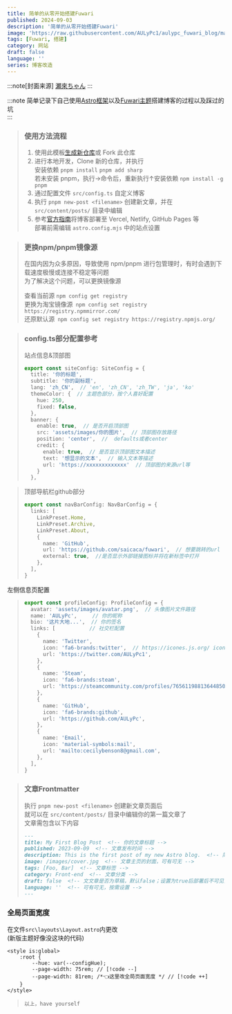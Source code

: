 ```yaml
---
title: 简单的从零开始搭建Fuwari
published: 2024-09-03
description: '简单的从零开始搭建Fuwari'
image: 'https://raw.githubusercontent.com/AULyPc1/aulypc_fuwari_blog/main/picture/mypic/img/20230509_024446.webp'
tags: [Fuwari, 搭建]
category: 网站
draft: false
language: ''
series: 博客改造
---
```

:::note[封面来源]
[瀬來ちゃん](https://x.com/sera_01282739/status/1632719614085054465)
:::

:::note
简单记录下自己使用[Astro框架](https://github.com/withastro/astro)以及[Fuwari主题](https://github.com/saicaca/fuwari)搭建博客的过程以及踩过的坑  
:::

> ### 使用方法流程
> 1. 使用此模板[生成新仓库](https://github.com/new?template_name=fuwari&template_owner=saicaca)或 Fork 此仓库
> 2. 进行本地开发，Clone 新的仓库，并执行  
> 安装依赖 ```pnpm install``` ```pnpm add sharp```  
> 若未安装 pnpm，执行→命令后，重新执行↑安装依赖 ```npm install -g pnpm```  
> 3. 通过配置文件 ```src/config.ts``` 自定义博客
> 4. 执行 ```pnpm new-post <filename>``` 创建新文章，并在 ```src/content/posts/``` 目录中编辑
> 5. 参考[官方指南](https://docs.astro.build/zh-cn/guides/deploy/)将博客部署至 Vercel, Netlify, GitHub Pages 等  
> 部署前需编辑 ```astro.config.mjs``` 中的站点设置  

> ### 更换npm/pnpm镜像源
> 在国内因为众多原因，导致使用 npm/pnpm 进行包管理时，有时会遇到下载速度极慢或连接不稳定等问题  
> 为了解决这个问题，可以更换镜像源  
> 
> 查看当前源 ```npm config get registry```  
> 更换为淘宝镜像源``` npm config set registry https://registry.npmmirror.com/```  
> 还原默认源``` npm config set registry https://registry.npmjs.org/```  

> ### config.ts部分配置参考
>  站点信息&顶部图
> ```ts
> export const siteConfig: SiteConfig = {
>   title: '你的标题',
>   subtitle: '你的副标题',
>   lang: 'zh_CN',  // 'en', 'zh_CN', 'zh_TW', 'ja', 'ko'
>   themeColor: {  // 主题色部分，按个人喜好配置
>     hue: 250,
>     fixed: false,
>   },
>   banner: {
>     enable: true,  // 是否开启顶部图
>     src: 'assets/images/你的图片',  // 顶部图存放路径
>     position: 'center',  //  defaults或者center
>     credit: {
>       enable: true,  // 是否显示顶部图文本描述
>       text: '想显示的文本',  // 输入文本等描述
>       url: 'https://xxxxxxxxxxxxx'  // 顶部图的来源url等
>     }
>   },

> 顶部导航栏github部分
> ```ts
> export const navBarConfig: NavBarConfig = {
>   links: [
>     LinkPreset.Home,
>     LinkPreset.Archive,
>     LinkPreset.About,
>     {
>       name: 'GitHub',
>       url: 'https://github.com/saicaca/fuwari',  // 想要跳转的url
>       external: true,  //是否显示外部链接图标并将在新标签中打开
>     },
>   ],
> }
> ```

左侧信息页配置
> ```ts
> export const profileConfig: ProfileConfig = {
>   avatar: 'assets/images/avatar.png',  // 头像图片文件路径
>   name: 'AULyPc',     // 你的昵称
>   bio: '这片大地...',  // 你的签名
>   links: [           // 社交栏配置
>     {
>       name: 'Twitter',
>       icon: 'fa6-brands:twitter',  // https://icones.js.org/ icon图标网站
>       url: 'https://twitter.com/AULyPc1',
>     },
>     {
>       name: 'Steam',
>       icon: 'fa6-brands:steam',
>       url: 'https://steamcommunity.com/profiles/76561198813644850/',
>     },
>     {
>       name: 'GitHub',
>       icon: 'fa6-brands:github',
>       url: 'https://github.com/AULyPc',
>     },
>     {
>       name: 'Email',
>       icon: 'material-symbols:mail',
>       url: 'mailto:cecilybenson8@gmail.com',
>     },
>   ],
> }
> ```

> ### 文章Frontmatter
> 执行 ```pnpm new-post <filename>``` 创建新文章页面后  
> 就可以在 ```src/content/posts/``` 目录中编辑你的第一篇文章了  
> 文章需包含以下内容  
> ```md
> ---
> title: My First Blog Post  <!-- 你的文章标题 -->
> published: 2023-09-09  <!-- 文章发布时间 -->
> description: This is the first post of my new Astro blog.  <!-- 简单描述你的文章，可有可无 -->
> image: /images/cover.jpg  <!-- 文章主页的封面，可有可无 -->
> tags: [Foo, Bar]  <!-- 文章标签 -->
> category: Front-end  <!-- 文章分类 -->
> draft: false  <!-- 文文章是否为草稿，默认false；设置为true后部署后不可见，但本地开发预览时仍可见 -->
> language: ''  <!-- 可有可无，按需设置 -->
> ---
> ```
> 
### 全局页面宽度
在文件```src\layouts\Layout.astro```内更改  
(新版主题好像没这块的代码)  
```
<style is:global>
	:root {
		--hue: var(--configHue);
		--page-width: 75rem; // [!code --]
		--page-width: 81rem; /*👈这里改全局页面宽度 */ // [!code ++] 
	}
</style>
```
>  ```以上，have yourself``` 